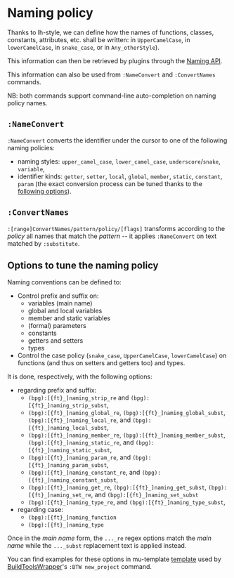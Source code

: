 # Naming policy


Thanks to lh-style, we can define how the names of functions, classes, constants, attributes, etc. shall be written: in
`UpperCamelCase`, in `lowerCamelCase`, in `snake_case`, or in `Any_otherStyle`).

This information can then be retrieved by plugins through the [Naming API](API.md/#naming-api).

This information can also be used from `:NameConvert` and `:ConvertNames` commands.

NB: both commands support command-line auto-completion on naming policy names.

## `:NameConvert`

`:NameConvert` converts the identifier under the cursor to one of the following naming policies:
  * naming styles: `upper_camel_case`, `lower_camel_case`, `underscore`/`snake`, `variable`,
  * identifier kinds: `getter`, `setter`, `local`, `global`, `member`, `static`, `constant`, `param` (the exact conversion process can be tuned thanks to the [following options](#options-to-tune-the-naming-policy)).

## `:ConvertNames`
`:[range]ConvertNames/pattern/policy/[flags]` transforms according to the _policy_ all names that match the _pattern_ -- it applies `:NameConvert` on text matched by `:substitute`.

## Options to tune the naming policy

Naming conventions can be defined to:
  * Control prefix and suffix on:
      * variables (main name)
      * global and local variables
      * member and static variables
      * (formal) parameters
      * constants
      * getters and setters
      * types
  * Control the case policy (`snake_case`, `UpperCamelCase`, `lowerCamelCase`) on functions (and thus on setters and
    getters too) and types.

It is done, respectively, with the following options:
  * regarding prefix and suffix:
      * `(bpg):[{ft}_]naming_strip_re` and `(bpg):[{ft}_]naming_strip_subst`,
      * `(bpg):[{ft}_]naming_global_re`, `(bpg):[{ft}_]naming_global_subst`, `(bpg):[{ft}_]naming_local_re`, and `(bpg):[{ft}_]naming_local_subst`,
      * `(bpg):[{ft}_]naming_member_re`, `(bpg):[{ft}_]naming_member_subst`, `(bpg):[{ft}_]naming_static_re`, and `(bpg):[{ft}_]naming_static_subst`,
      * `(bpg):[{ft}_]naming_param_re`, and `(bpg):[{ft}_]naming_param_subst`,
      * `(bpg):[{ft}_]naming_constant_re`, and `(bpg):[{ft}_]naming_constant_subst`,
      * `(bpg):[{ft}_]naming_get_re`, `(bpg):[{ft}_]naming_get_subst`, `(bpg):[{ft}_]naming_set_re`, and `(bpg):[{ft}_]naming_set_subst`
      * `(bpg):[{ft}_]naming_type_re`, and `(bpg):[{ft}_]naming_type_subst`,
  * regarding case:
      * `(bpg):[{ft}_]naming_function`
      * `(bpg):[{ft}_]naming_type`

Once in the *main name* form, the `..._re` regex options match the *main name* while the `..._subst` replacement text is applied instead.

You can find examples for these options in mu-template
[template](http://github.com/LucHermitte/mu-template/blob/master/after/template/vim/internals/vim-rc-local-cpp-style.template)
used by [BuildToolsWrapper](http://github.com/LucHermitte/BuildToolsWrapper)'s `:BTW new_project` command.


